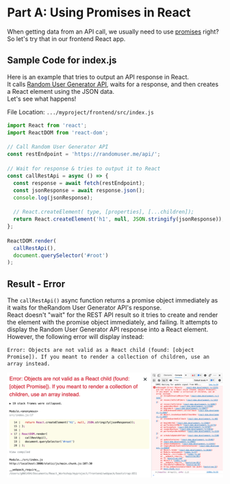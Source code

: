 # Part A: Using Promises in React

When getting data from an API call, we usually need to use [promises](https://developer.mozilla.org/en-US/docs/Web/JavaScript/Guide/Using_promises) right?  
So let's try that in our frontend React app.

## Sample Code for index.js
Here is an example that tries to output an API response in React.  
It calls [Random User Generator API](https://randomuser.me/api/), waits for a response, and then creates a React element using the JSON data.  
Let's see what happens!  

File Location: `.../myproject/frontend/src/index.js`

```jsx
import React from 'react';
import ReactDOM from 'react-dom';

// Call Random User Generator API
const restEndpoint = 'https://randomuser.me/api/';

// Wait for response & tries to output it to React
const callRestApi = async () => {
  const response = await fetch(restEndpoint);
  const jsonResponse = await response.json();
  console.log(jsonResponse);

  // React.createElement( type, [properties], [...children]);
  return React.createElement('h1', null, JSON.stringify(jsonResponse));
};

ReactDOM.render(
  callRestApi(),
  document.querySelector('#root')
);
```

## Result - Error

The `callRestApi()` async function returns a promise object immediately as it waits for theRandom User Generator API's response.  
React doesn't "wait" for the REST API result so it tries to create and render the element with the promise object immediately, and failing.
It attempts to display the Random User Generator API response into a React element.  
However, the following error will display instead:

```text
Error: Objects are not valid as a React child (found: [object Promise]). If you meant to render a collection of children, use an array instead.
```

![Promise_Error.png - Kintone_React_Workshop - v2.1](https://github.com/ahandsel/Kintone_React_Workshop/blob/v2.1/ZZ_Graphics/Promise_Error.png?raw=true)
